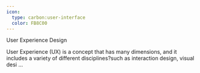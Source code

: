 ```yaml
---
icon:
  type: carbon:user-interface
  color: FB8C00
---
```

User Experience Design

User Experience (UX) is a concept that has many dimensions, and it includes a variety of different disciplines?such as interaction design, visual desi ... 
